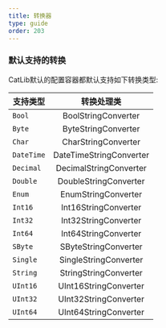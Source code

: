 ```yaml
---
title: 转换器
type: guide
order: 203
---
```


### 默认支持的转换

CatLib默认的配置容器都默认支持如下转换类型:

| 支持类型              | 转换处理类                |
| -------------------- |:-----------------------:|
| `Bool`               | BoolStringConverter     |
| `Byte`               | ByteStringConverter     |
| `Char`               | CharStringConverter     |
| `DateTime`           | DateTimeStringConverter |
| `Decimal`            | DecimalStringConverter  |
| `Double`             | DoubleStringConverter   |
| `Enum`               | EnumStringConverter     |
| `Int16`              | Int16StringConverter    |
| `Int32`              | Int32StringConverter    |
| `Int64`              | Int64StringConverter    |
| `SByte`              | SByteStringConverter    |
| `Single`             | SingleStringConverter   |
| `String`             | StringStringConverter   |
| `UInt16`             | UInt16StringConverter   |
| `UInt32`             | UInt32StringConverter   |
| `UInt64`             | UInt64StringConverter   |
